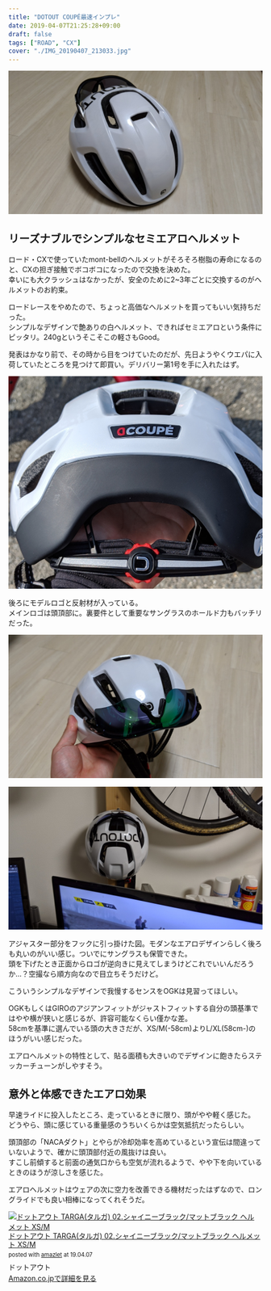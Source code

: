 ```yaml
---
title: "DOTOUT COUPÉ最速インプレ"
date: 2019-04-07T21:25:28+09:00
draft: false
tags: ["ROAD", "CX"]
cover: "./IMG_20190407_213033.jpg"
---
```

![image](./IMG_20190407_213033.jpg)
## リーズナブルでシンプルなセミエアロヘルメット

ロード・CXで使っていたmont-bellのヘルメットがそろそろ樹脂の寿命になるのと、CXの担ぎ接触でボコボコになったので交換を決めた。  
幸いにも大クラッシュはなかったが、安全のために2~3年ごとに交換するのがヘルメットのお約束。

ロードレースをやめたので、ちょっと高価なヘルメットを買ってもいい気持ちだった。  
シンプルなデザインで艶ありの白ヘルメット、できればセミエアロという条件にピッタリ。240gというそこそこの軽さもGood。

発表はかなり前で、その時から目をつけていたのだが、先日ようやくウエパに入荷していたところを見つけて即買い。デリバリー第1号を手に入れたはず。

![image](./IMG_20190407_095339.jpg)

後ろにモデルロゴと反射材が入っている。  
メインロゴは頭頂部に。裏要件として重要なサングラスのホールド力もバッチリだった。

![image](./IMG_20190407_213057.jpg)

![image](./IMG_20190407_210041.jpg)

アジャスター部分をフックに引っ掛けた図。モダンなエアロデザインらしく後ろも丸いのがいい感じ。ついでにサングラスも保管できた。  
頭を下げたとき正面からロゴが逆向きに見えてしまうけどこれでいいんだろうか…？空撮なら順方向なので目立ちそうだけど。

こういうシンプルなデザインで我慢するセンスをOGKは見習ってほしい。

OGKもしくはGIROのアジアンフィットがジャストフィットする自分の頭基準ではやや横が狭いと感じるが、許容可能なくらい僅かな差。  
58cmを基準に選んでいる頭の大きさだが、XS/M(-58cm)よりL/XL(58cm-)のほうがいい感じだった。

エアロヘルメットの特性として、貼る面積も大きいのでデザインに飽きたらステッカーチューンがしやすそう。

## 意外と体感できたエアロ効果

早速ライドに投入したところ、走っているときに限り、頭がやや軽く感じた。  
どうやら、頭に感じている重量感のうちいくらかは空気抵抗だったらしい。

頭頂部の「NACAダクト」とやらが冷却効率を高めているという宣伝は間違っていないようで、確かに頭頂部付近の風抜けは良い。  
すこし前傾すると前面の通気口からも空気が流れるようで、やや下を向いているときのほうが涼しさを感じた。

エアロヘルメットはウェアの次に空力を改善できる機材だったはずなので、ロングライドでも良い相棒になってくれそうだ。

<div class="amazlet-box" style="margin-bottom:0px;"><div class="amazlet-image" style="float:left;margin:0px 12px 1px 0px;"><a href="http://www.amazon.co.jp/exec/obidos/ASIN/B07PY3Y1ST/gensobunya-22/ref=nosim/" name="amazletlink" target="_blank"><img src="https://images-fe.ssl-images-amazon.com/images/I/41Eh8GuCH9L._SL160_.jpg" alt="ドットアウト TARGA(タルガ) 02.シャイニーブラック/マットブラック ヘルメット XS/M" style="border: none;" /></a></div><div class="amazlet-info" style="line-height:120%; margin-bottom: 10px"><div class="amazlet-name" style="margin-bottom:10px;line-height:120%"><a href="http://www.amazon.co.jp/exec/obidos/ASIN/B07PY3Y1ST/gensobunya-22/ref=nosim/" name="amazletlink" target="_blank">ドットアウト TARGA(タルガ) 02.シャイニーブラック/マットブラック ヘルメット XS/M</a><div class="amazlet-powered-date" style="font-size:80%;margin-top:5px;line-height:120%">posted with <a href="http://www.amazlet.com/" title="amazlet" target="_blank">amazlet</a> at 19.04.07</div></div><div class="amazlet-detail">ドットアウト <br /></div><div class="amazlet-sub-info" style="float: left;"><div class="amazlet-link" style="margin-top: 5px"><a href="http://www.amazon.co.jp/exec/obidos/ASIN/B07PY3Y1ST/gensobunya-22/ref=nosim/" name="amazletlink" target="_blank">Amazon.co.jpで詳細を見る</a></div></div></div><div class="amazlet-footer" style="clear: left"></div></div>
